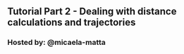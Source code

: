 ## Tutorial Part 2 - Dealing with distance calculations and trajectories
### Hosted by: @micaela-matta
